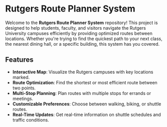 # Rutgers Route Planner System

Welcome to the **Rutgers Route Planner System** repository! This project is designed to help students, faculty, and visitors navigate the Rutgers University campuses efficiently by providing optimized routes between locations. Whether you're trying to find the quickest path to your next class, the nearest dining hall, or a specific building, this system has you covered.

## Features

- **Interactive Map**: Visualize the Rutgers campuses with key locations marked.
- **Route Optimization**: Find the shortest or most efficient route between two points.
- **Multi-Stop Planning**: Plan routes with multiple stops for errands or meetings.
- **Customizable Preferences**: Choose between walking, biking, or shuttle routes.
- **Real-Time Updates**: Get real-time information on shuttle schedules and traffic conditions.
